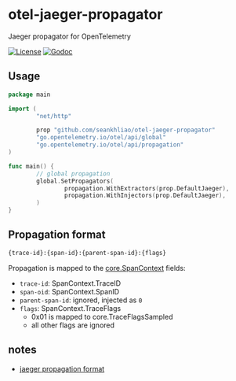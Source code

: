 # otel-jaeger-propagator

Jaeger propagator for OpenTelemetry

[![License](https://img.shields.io/github/license/seankhliao/otel-jaeger-propagator.svg?style=flat-square)](LICENSE)
[![Godoc](http://img.shields.io/badge/godoc-reference-blue.svg?style=flat-square)](https://godoc.org/github.com/seankhliao/otel-jaeger-propagator)

## Usage

```go
package main

import (
        "net/http"

        prop "github.com/seankhliao/otel-jaeger-propagator"
        "go.opentelemetry.io/otel/api/global"
        "go.opentelemetry.io/otel/api/propagation"
)

func main() {
        // global propagation
        global.SetPropagators(
                propagation.WithExtractors(prop.DefaultJaeger),
                propagation.WithInjectors(prop.DefaultJaeger),
        )
}
```

## Propagation format

```txt
{trace-id}:{span-id}:{parent-span-id}:{flags}
```

Propagation is mapped to the [core.SpanContext](https://godoc.org/go.opentelemetry.io/otel/api/core#SpanContext) fields:

- `trace-id`: SpanContext.TraceID
- `span-oid`: SpanContext.SpanID
- `parent-span-id`: ignored, injected as `0`
- `flags`: SpanContext.TraceFlags
  - 0x01 is mapped to core.TraceFlagsSampled
  - all other flags are ignored

## notes

- [jaeger propagation format][jprop]

[jprop]: https://www.jaegertracing.io/docs/1.17/client-libraries/#propagation-format

